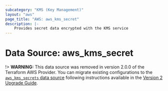 ```yaml
---
subcategory: "KMS (Key Management)"
layout: "aws"
page_title: "AWS: aws_kms_secret"
description: |-
    Provides secret data encrypted with the KMS service
---
```


# Data Source: aws_kms_secret

!> **WARNING:** This data source was removed in version 2.0.0 of the Terraform AWS Provider. You can migrate existing configurations to the [`aws_kms_secrets` data source](/docs/providers/aws/d/kms_secrets.html) following instructions available in the [Version 2 Upgrade Guide](/docs/providers/aws/guides/version-2-upgrade.html#data-source-aws_kms_secret).
